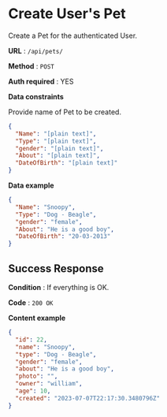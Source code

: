 # Create User's Pet

Create a Pet for the authenticated User.

**URL** : `/api/pets/`

**Method** : `POST`

**Auth required** : YES


**Data constraints**

Provide name of Pet to be created.

```json
{
  "Name": "[plain text]",
  "Type": "[plain text]",
  "gender": "[plain text]",
  "About": "[plain text]",
  "DateOfBirth": "[plain text]"
}
```

**Data example** 

```json
{
  "Name": "Snoopy",
  "Type": "Dog - Beagle",
  "gender": "female",
  "About": "He is a good boy",
  "DateOfBirth": "20-03-2013"
}
```

## Success Response

**Condition** : If everything is OK.

**Code** : `200 OK`

**Content example**

```json
{
  "id": 22,
  "name": "Snoopy",
  "type": "Dog - Beagle",
  "gender": "female",
  "about": "He is a good boy",
  "photo": "",
  "owner": "william",
  "age": 10,
  "created": "2023-07-07T22:17:30.3480796Z"
}
```